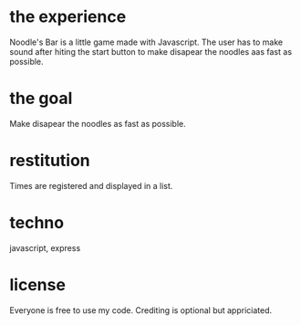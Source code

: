 # the experience
Noodle's Bar is a little game made with Javascript. 
The user has to make sound after hiting the start button to make disapear the noodles aas fast as possible. 


# the goal
Make disapear the noodles as fast as possible.

# restitution
Times are registered and displayed in a list. 

# techno
javascript, express

# license
Everyone is free to use my code. Crediting is optional but appriciated.

